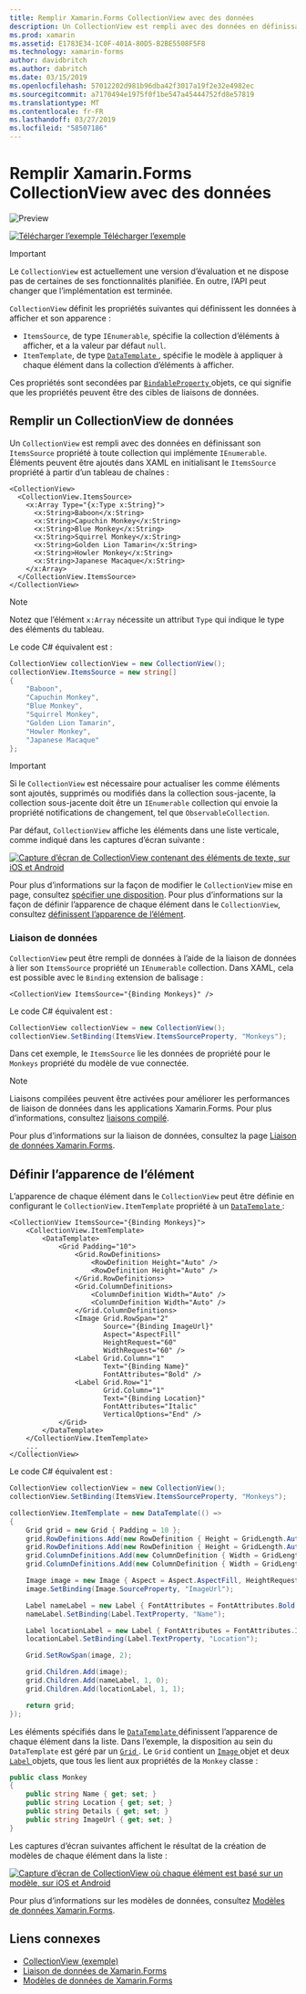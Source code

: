 ```yaml
---
title: Remplir Xamarin.Forms CollectionView avec des données
description: Un CollectionView est rempli avec des données en définissant sa propriété ItemsSource à toute collection qui implémente IEnumerable.
ms.prod: xamarin
ms.assetid: E1783E34-1C0F-401A-80D5-B2BE5508F5F8
ms.technology: xamarin-forms
author: davidbritch
ms.author: dabritch
ms.date: 03/15/2019
ms.openlocfilehash: 57012202d981b96dba42f3017a19f2e32e4982ec
ms.sourcegitcommit: a7170494e1975f0f1be547a45444752fd8e57819
ms.translationtype: MT
ms.contentlocale: fr-FR
ms.lasthandoff: 03/27/2019
ms.locfileid: "58507186"
---
```

# <a name="populate-xamarinforms-collectionview-with-data"></a>Remplir Xamarin.Forms CollectionView avec des données

![Preview](~/media/shared/preview.png)

[![Télécharger l’exemple](~/media/shared/download.png) Télécharger l’exemple](https://github.com/xamarin/xamarin-forms-samples/tree/forms40/UserInterface/CollectionViewDemos/)

> [!IMPORTANT]
> Le `CollectionView` est actuellement une version d’évaluation et ne dispose pas de certaines de ses fonctionnalités planifiée. En outre, l’API peut changer que l’implémentation est terminée.

`CollectionView` définit les propriétés suivantes qui définissent les données à afficher et son apparence :

- `ItemsSource`, de type `IEnumerable`, spécifie la collection d’éléments à afficher, et a la valeur par défaut `null`.
- `ItemTemplate`, de type [ `DataTemplate` ](xref:Xamarin.Forms.DataTemplate), spécifie le modèle à appliquer à chaque élément dans la collection d’éléments à afficher.

Ces propriétés sont secondées par [ `BindableProperty` ](xref:Xamarin.Forms.BindableProperty) objets, ce qui signifie que les propriétés peuvent être des cibles de liaisons de données.

## <a name="populate-a-collectionview-with-data"></a>Remplir un CollectionView de données

Un `CollectionView` est rempli avec des données en définissant son `ItemsSource` propriété à toute collection qui implémente `IEnumerable`. Éléments peuvent être ajoutés dans XAML en initialisant le `ItemsSource` propriété à partir d’un tableau de chaînes :

```xaml
<CollectionView>
  <CollectionView.ItemsSource>
    <x:Array Type="{x:Type x:String}">
      <x:String>Baboon</x:String>
      <x:String>Capuchin Monkey</x:String>
      <x:String>Blue Monkey</x:String>
      <x:String>Squirrel Monkey</x:String>
      <x:String>Golden Lion Tamarin</x:String>
      <x:String>Howler Monkey</x:String>
      <x:String>Japanese Macaque</x:String>
    </x:Array>
  </CollectionView.ItemsSource>
</CollectionView>
```

> [!NOTE]
> Notez que l’élément `x:Array` nécessite un attribut `Type` qui indique le type des éléments du tableau.

Le code C# équivalent est :

```csharp
CollectionView collectionView = new CollectionView();
collectionView.ItemsSource = new string[]
{
    "Baboon",
    "Capuchin Monkey",
    "Blue Monkey",
    "Squirrel Monkey",
    "Golden Lion Tamarin",
    "Howler Monkey",
    "Japanese Macaque"
};
```

> [!IMPORTANT]
> Si le `CollectionView` est nécessaire pour actualiser les comme éléments sont ajoutés, supprimés ou modifiés dans la collection sous-jacente, la collection sous-jacente doit être un `IEnumerable` collection qui envoie la propriété notifications de changement, tel que `ObservableCollection`.

Par défaut, `CollectionView` affiche les éléments dans une liste verticale, comme indiqué dans les captures d’écran suivante :

[![Capture d’écran de CollectionView contenant des éléments de texte, sur iOS et Android](populate-data-images/text.png "des éléments de texte d’un CollectionView de")](populate-data-images/text-large.png#lightbox "des éléments de texte d’un CollectionView de")

Pour plus d’informations sur la façon de modifier le `CollectionView` mise en page, consultez [spécifier une disposition](layout.md). Pour plus d’informations sur la façon de définir l’apparence de chaque élément dans le `CollectionView`, consultez [définissent l’apparence de l’élément](#define-item-appearance).

### <a name="data-binding"></a>Liaison de données

`CollectionView` peut être rempli de données à l’aide de la liaison de données à lier son `ItemsSource` propriété un `IEnumerable` collection. Dans XAML, cela est possible avec le `Binding` extension de balisage :

```xaml
<CollectionView ItemsSource="{Binding Monkeys}" />
```

Le code C# équivalent est :

```csharp
CollectionView collectionView = new CollectionView();
collectionView.SetBinding(ItemsView.ItemsSourceProperty, "Monkeys");
```

Dans cet exemple, le `ItemsSource` lie les données de propriété pour le `Monkeys` propriété du modèle de vue connectée.

> [!NOTE]
> Liaisons compilées peuvent être activées pour améliorer les performances de liaison de données dans les applications Xamarin.Forms. Pour plus d’informations, consultez [liaisons compilé](~/xamarin-forms/app-fundamentals/data-binding/compiled-bindings.md).

Pour plus d’informations sur la liaison de données, consultez la page [Liaison de données Xamarin.Forms](~/xamarin-forms/app-fundamentals/data-binding/index.md).

## <a name="define-item-appearance"></a>Définir l’apparence de l’élément

L’apparence de chaque élément dans le `CollectionView` peut être définie en configurant le `CollectionView.ItemTemplate` propriété à un [ `DataTemplate` ](xref:Xamarin.Forms.DataTemplate):

```xaml
<CollectionView ItemsSource="{Binding Monkeys}">
    <CollectionView.ItemTemplate>
        <DataTemplate>
            <Grid Padding="10">
                <Grid.RowDefinitions>
                    <RowDefinition Height="Auto" />
                    <RowDefinition Height="Auto" />
                </Grid.RowDefinitions>
                <Grid.ColumnDefinitions>
                    <ColumnDefinition Width="Auto" />
                    <ColumnDefinition Width="Auto" />
                </Grid.ColumnDefinitions>
                <Image Grid.RowSpan="2"
                       Source="{Binding ImageUrl}"
                       Aspect="AspectFill"
                       HeightRequest="60"
                       WidthRequest="60" />
                <Label Grid.Column="1"
                       Text="{Binding Name}"
                       FontAttributes="Bold" />
                <Label Grid.Row="1"
                       Grid.Column="1"
                       Text="{Binding Location}"
                       FontAttributes="Italic"
                       VerticalOptions="End" />
            </Grid>
        </DataTemplate>
    </CollectionView.ItemTemplate>
    ...
</CollectionView>
```

Le code C# équivalent est :

```csharp
CollectionView collectionView = new CollectionView();
collectionView.SetBinding(ItemsView.ItemsSourceProperty, "Monkeys");

collectionView.ItemTemplate = new DataTemplate(() =>
{
    Grid grid = new Grid { Padding = 10 };
    grid.RowDefinitions.Add(new RowDefinition { Height = GridLength.Auto });
    grid.RowDefinitions.Add(new RowDefinition { Height = GridLength.Auto });
    grid.ColumnDefinitions.Add(new ColumnDefinition { Width = GridLength.Auto });
    grid.ColumnDefinitions.Add(new ColumnDefinition { Width = GridLength.Auto });

    Image image = new Image { Aspect = Aspect.AspectFill, HeightRequest = 60, WidthRequest = 60 };
    image.SetBinding(Image.SourceProperty, "ImageUrl");

    Label nameLabel = new Label { FontAttributes = FontAttributes.Bold };
    nameLabel.SetBinding(Label.TextProperty, "Name");

    Label locationLabel = new Label { FontAttributes = FontAttributes.Italic, VerticalOptions = LayoutOptions.End };
    locationLabel.SetBinding(Label.TextProperty, "Location");

    Grid.SetRowSpan(image, 2);

    grid.Children.Add(image);
    grid.Children.Add(nameLabel, 1, 0);
    grid.Children.Add(locationLabel, 1, 1);

    return grid;
});
```

Les éléments spécifiés dans le [ `DataTemplate` ](xref:Xamarin.Forms.DataTemplate) définissent l’apparence de chaque élément dans la liste. Dans l’exemple, la disposition au sein du `DataTemplate` est géré par un [ `Grid` ](xref:Xamarin.Forms.Grid). Le `Grid` contient un [ `Image` ](xref:Xamarin.Forms.Image) objet et deux [ `Label` ](xref:Xamarin.Forms.Label) objets, que tous les lient aux propriétés de la `Monkey` classe :

```csharp
public class Monkey
{
    public string Name { get; set; }
    public string Location { get; set; }
    public string Details { get; set; }
    public string ImageUrl { get; set; }
}
```

Les captures d’écran suivantes affichent le résultat de la création de modèles de chaque élément dans la liste :

[![Capture d’écran de CollectionView où chaque élément est basé sur un modèle, sur iOS et Android](populate-data-images/datatemplate.png "éléments basé sur un modèle d’un CollectionView de")](populate-data-images/datatemplate-large.png#lightbox "éléments basé sur un modèle d’un CollectionView de")

Pour plus d’informations sur les modèles de données, consultez [Modèles de données Xamarin.Forms](~/xamarin-forms/app-fundamentals/templates/data-templates/index.md).

## <a name="related-links"></a>Liens connexes

- [CollectionView (exemple)](https://github.com/xamarin/xamarin-forms-samples/tree/forms40/UserInterface/CollectionViewDemos/)
- [Liaison de données de Xamarin.Forms](~/xamarin-forms/app-fundamentals/data-binding/index.md)
- [Modèles de données de Xamarin.Forms](~/xamarin-forms/app-fundamentals/templates/data-templates/index.md)
